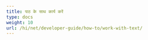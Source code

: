```yaml
---
title: पाठ के साथ कार्य करें
type: docs
weight: 10
url: /hi/net/developer-guide/how-to/work-with-text/
---
```

